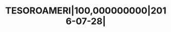---
layout: asset
title: TESOROAMERI|100,000000000|2016-07-28|                       
isin: US912796JC43
---